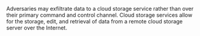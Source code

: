 Adversaries may exfiltrate data to a cloud storage service rather than over their primary command and control channel. Cloud storage services allow for the storage, edit, and retrieval of data from a remote cloud storage server over the Internet.